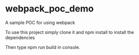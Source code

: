 # webpack_poc_demo
A sample POC for using webpack

To use this project simply clone it and npm install to install the dependencies

Then type npm run build in console.
